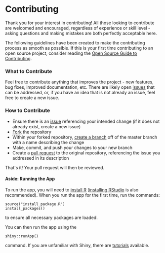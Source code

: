 # Contributing

Thank you for your interest in contributing! All those looking to contribute are welcomed and encouraged, regardless of experience or skill level - asking questions and making mistakes are both perfectly acceptable here. 

The following guidelines have been created to make the contributing process as smooth as possible. If this is your first time contributing to an open source project, consider reading the [Open Source Guide to Contributing](https://opensource.guide/how-to-contribute/).

### What to Contribute
Feel free to contribute anything that improves the project - new features, bug fixes, improved documentation, etc. There are likely open [issues](https://github.com/mvanbommel/SacOpenData/issues) that can be addressed, or, if you have an idea that is not already an issue, feel free to create a new issue.

### How to Contribute
- Ensure there is an [issue](https://github.com/mvanbommel/SacOpenData/issues) referencing your intended change (if it does not already exist, create a new issue)
- [Fork](https://help.github.com/en/enterprise/2.13/user/articles/fork-a-repo#:~:text=A%20fork%20is%20a%20copy,point%20for%20your%20own%20idea.) the repository
- Within your forked repository, [create a branch](https://help.github.com/en/github/collaborating-with-issues-and-pull-requests/creating-and-deleting-branches-within-your-repository) off of the master branch with a name describing the change
- Make, commit, and push your changes to your new branch
- Create a [pull request](https://help.github.com/en/github/collaborating-with-issues-and-pull-requests/creating-a-pull-request) to the original repository, referencing the issue you addressed in its description

That's it! Your pull request will then be reviewed.

#### Aside: Running the App
To run the app, you will need to [install R](https://cran.r-project.org/) ([installing RStudio](https://rstudio.com/products/rstudio/) is also recommended). When you run the app for the first time, run the commands:
```
source("install_package.R")
install_packages()
```
to ensure all necessary packages are loaded. 

You can then run the app using the 
```
shiny::runApp()
```
command. If you are unfamiliar with Shiny, there are [tutorials](https://shiny.rstudio.com/tutorial/) available.
